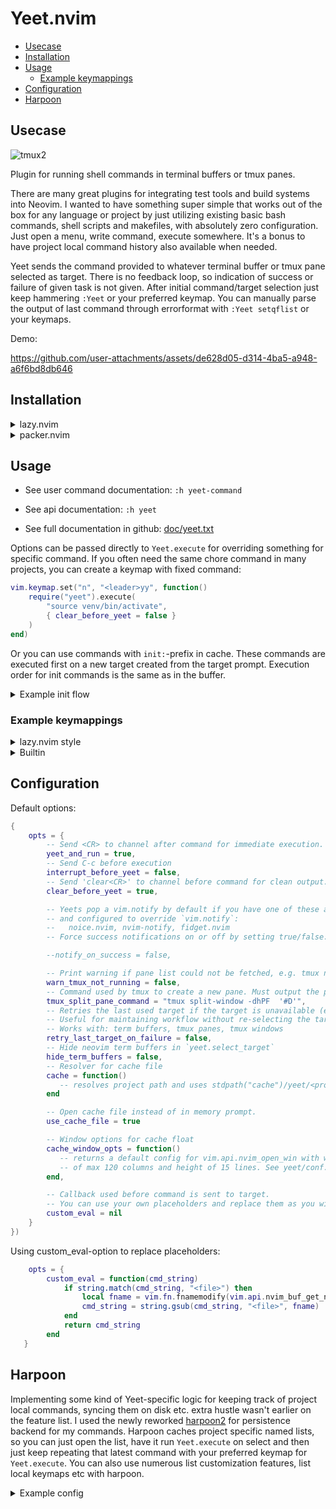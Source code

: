 # Yeet.nvim

<!-- vim-markdown-toc GitLab -->

* [Usecase](#usecase)
* [Installation](#installation)
* [Usage](#usage)
  * [Example keymappings](#example-keymappings)
* [Configuration](#configuration)
* [Harpoon](#harpoon)

<!-- vim-markdown-toc -->

## Usecase

![tmux2](https://github.com/user-attachments/assets/51e8bcf9-2e68-40f6-a88a-f5f9cde5f42f)

Plugin for running shell commands in terminal buffers or tmux panes.

There are many great plugins for integrating test tools and build systems into Neovim. I wanted to
have something super simple that works out of the box for any language or project by just utilizing
existing basic bash commands, shell scripts and makefiles, with absolutely zero configuration.
Just open a menu, write command, execute somewhere. It's a bonus to have project local command
history also available when needed.

Yeet sends the command provided to whatever terminal buffer or tmux pane selected as target. There
is no feedback loop, so indication of success or failure of given task is not given. After initial
command/target selection just keep hammering `:Yeet` or your preferred keymap. You can manually
parse the output of last command through errorformat with `:Yeet setqflist` or your keymaps.

Demo:

https://github.com/user-attachments/assets/de628d05-d314-4ba5-a948-a6f6bd8db646

## Installation

<details>
 <summary>lazy.nvim</summary>

```lua
{
    "samharju/yeet.nvim",
    dependencies = {
        "stevearc/dressing.nvim", -- optional, provides sane UX
    },
    version = "*", -- use the latest release, remove for master
    cmd = "Yeet",
    opts = {},
}
```

</details>

<details>
 <summary>packer.nvim</summary>

```lua
use({
    "samharju/yeet.nvim",
    requires = {
        "stevearc/dressing.nvim", -- optional, provides sane UX
    },
    tag = "*", -- use the latest release, remove for master
    cmd = "Yeet",
    config = function()
        require("yeet").setup({})
    end,
})
```

</details>

## Usage

- See user command documentation: `:h yeet-command`

- See api documentation: `:h yeet`

- See full documentation in github: [doc/yeet.txt](doc/yeet.txt)

Options can be passed directly to `Yeet.execute` for overriding something for specific command.
If you often need the same chore command in many projects, you can create a keymap with fixed
command:

```lua
vim.keymap.set("n", "<leader>yy", function()
    require("yeet").execute(
        "source venv/bin/activate",
        { clear_before_yeet = false }
    )
end)
```

Or you can use commands with `init:`-prefix in cache. These commands are executed first on a new
target created from the target prompt. Execution order for init commands is the same as in the
buffer.

<details>

<summary>Example init flow</summary>

With a cache buffer like this:

```
pytest -v -m fast
init: source venv/bin/activate
init: cd src
```

If first command is selected and then a new target created from the target list, executed commands
are:

```bash
source venv/bin/activate
cd src
pytest -v -m fast
```

</details>

### Example keymappings

<details>

<summary>lazy.nvim style</summary>

```lua
{
    "samharju/yeet.nvim",
    keys = {
        {
            -- Pop command cache open.
            "<leader><BS>", function() require("yeet").list_cmd() end,
        },
        {
            -- Douple tap \ to yeet at something.
            "\\\\",
            function() require("yeet").execute() end,
        },
        {
            -- Run command without clearing terminal, interrupt previous command.
            "<leader>\\",
            function() require("yeet").execute(nil, { clear_before_yeet = false, interrupt_before_yeet = true, }) end,
        },
        {
            -- Yeet visual selection. Useful sending code to a repl or running multiple shell commands.
            -- Using yeet_and_run = true and clear_before_yeet = false heavily suggested, if not
            -- already set in setup.
            "\\\\",
            function() require("yeet").execute_selection({ yeet_and_run = true, clear_before_yeet = false, }) end,
            mode = { "v" },
        },
        {
            -- Open target selection.
            "<leader>yt",
            function() require("yeet").select_target() end,
        },
        {
            -- Toggle autocommand for yeeting after write.
            "<leader>yo",
            function() require("yeet").toggle_post_write() end,
        },
        {
            -- Parse last command output with current vim.o.errorformat and send them to quickfix.
            "<leader>ye",
            function() require("yeet").setqflist({ open = true }) end,
        },
    },
}
```

</details>

<details>
 <summary>Builtin</summary>

```lua
-- Pop command cache open.
vim.keymap.set("n", "<leader><BS>", require("yeet").list_cmd)
-- Douple tap \ to yeet at something.
vim.keymap.set("n", "\\\\", require("yeet").execute)
-- Run command without clearing terminal, interrupt previous command.
vim.keymap.set("n", "<leader>\\", function()
    require("yeet").execute(
        nil,
        { clear_before_yeet = false, interrupt_before_yeet = true }
    )
end)
-- Yeet visual selection. Useful sending code to a repl or running multiple shell commands.
-- Using yeet_and_run = true and clear_before_yeet = false heavily suggested, if not
-- already set in setup.
vim.keymap.set("v", "\\\\", function()
    require("yeet").execute_selection({
        yeet_and_run = true,
        clear_before_yeet = false,
    })
end)
-- Open target selection.
vim.keymap.set("n", "<leader>yt", require("yeet").select_target)
-- Toggle autocommand for yeeting after write.
vim.keymap.set("n", "<leader>yo", require("yeet").toggle_post_write)
-- Parse last command output with current vim.o.errorformat and send them to quickfix.
vim.keymap.set("n", "<leader>ye", function()
    require("yeet").setqflist({ open = true })
end)
```

</details>

## Configuration

Default options:

```lua
{
    opts = {
        -- Send <CR> to channel after command for immediate execution.
        yeet_and_run = true,
        -- Send C-c before execution
        interrupt_before_yeet = false,
        -- Send 'clear<CR>' to channel before command for clean output.
        clear_before_yeet = true,

        -- Yeets pop a vim.notify by default if you have one of these available
        -- and configured to override `vim.notify`:
        --   noice.nvim, nvim-notify, fidget.nvim
        -- Force success notifications on or off by setting true/false:

        --notify_on_success = false,

        -- Print warning if pane list could not be fetched, e.g. tmux not running.
        warn_tmux_not_running = false,
        -- Command used by tmux to create a new pane. Must output the pane id with -PF '#D'.
        tmux_split_pane_command = "tmux split-window -dhPF  '#D'",
        -- Retries the last used target if the target is unavailable (e.g., tmux pane closed).
        -- Useful for maintaining workflow without re-selecting the target manually.
        -- Works with: term buffers, tmux panes, tmux windows
        retry_last_target_on_failure = false,
        -- Hide neovim term buffers in `yeet.select_target`
        hide_term_buffers = false,
        -- Resolver for cache file
        cache = function()
           -- resolves project path and uses stdpath("cache")/yeet/<project>, see :h yeet
        end

        -- Open cache file instead of in memory prompt.
        use_cache_file = true

        -- Window options for cache float
        cache_window_opts = function()
           -- returns a default config for vim.api.nvim_open_win with width
           -- of max 120 columns and height of 15 lines. See yeet/conf.lua.
        end,

        -- Callback used before command is sent to target.
        -- You can use your own placeholders and replace them as you wish in the callback.
        custom_eval = nil
    }
})
```

Using custom_eval-option to replace placeholders:

```lua
    opts = {
        custom_eval = function(cmd_string)
            if string.match(cmd_string, "<file>") then
                local fname = vim.fn.fnamemodify(vim.api.nvim_buf_get_name(0), ":.")
                cmd_string = string.gsub(cmd_string, "<file>", fname)
            end
            return cmd_string
        end
   }
```

## Harpoon

Implementing some kind of Yeet-specific logic for keeping track of project local commands, syncing
them on disk etc. extra hustle wasn't earlier on the feature list. I used the newly reworked
[harpoon2](https://github.com/ThePrimeagen/harpoon) for persistence backend for my commands. Harpoon
caches project specific named lists, so you can just open the list, have it run `Yeet.execute` on
select and then just keep repeating that latest command with your preferred keymap for
`Yeet.execute`. You can also use numerous list customization features, list local keymaps etc with
harpoon.

<details>

<summary>Example config</summary>

```lua
{
    "theprimeagen/harpoon",
    branch = "harpoon2",
    dependencies = {
        "nvim-lua/plenary.nvim",
        "samharju/yeet.nvim",
    },
    config = function()
        local harpoon = require("harpoon")
        harpoon:setup({
            yeet = {
                select = function(list_item, _, _)
                    require("yeet").execute(list_item.value)
                end,
            },
        })

        vim.keymap.set( "n", "<leader><BS>",
            function() harpoon.ui:toggle_quick_menu(harpoon:list("yeet")) end
        )

        -- other harpoon keymaps etc
        -- ...
    end,

}

```

</details>

